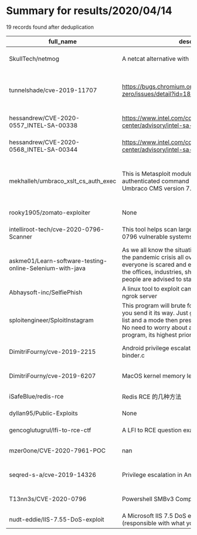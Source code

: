 
# Summary for results/2020/04/14
    
19 records found after deduplication

| full_name | description | html_url | matched_list | matched_count | pushed_at | size | stargazers_count | language | forks_count | vul_ids |
|----------------------------------------------------------|------------------------------------------------------------------------------------------------------------------------------------------------------------------------------------------------------------------------------------------------------------------|-----------------------------------------------------------------------------|------------------------------------------------------------------|-----------------|---------------------------|--------|--------------------|------------|---------------|--------------------------------|
| SkullTech/netmog | A netcat alternative with remote code execution. | https://github.com/SkullTech/netmog | ['remote code execution'] | 1 | 2020-04-14 17:58:15+00:00 | 9 | 31 | Python | 4 | [] |
| tunnelshade/cve-2019-11707 | https://bugs.chromium.org/p/project-zero/issues/detail?id=1820 | https://github.com/tunnelshade/cve-2019-11707 | ['cve-2'] | 1 | 2020-04-14 03:47:59+00:00 | 385 | 1 | JavaScript | 1 | ['CVE-2019-11707', 'GPZ-1820'] |
| hessandrew/CVE-2020-0557_INTEL-SA-00338 | https://www.intel.com/content/www/us/en/security-center/advisory/intel-sa-00338.html | https://github.com/hessandrew/CVE-2020-0557_INTEL-SA-00338 | ['cve-2'] | 1 | 2020-04-14 22:51:36+00:00 | 0 | 0 | | 0 | ['CVE-2020-0557'] |
| hessandrew/CVE-2020-0568_INTEL-SA-00344 | https://www.intel.com/content/www/us/en/security-center/advisory/intel-sa-00344.html | https://github.com/hessandrew/CVE-2020-0568_INTEL-SA-00344 | ['cve-2'] | 1 | 2020-04-14 22:50:37+00:00 | 0 | 0 | | 0 | ['CVE-2020-0568'] |
| mekhalleh/umbraco_xslt_cs_auth_exec | This is Metasploit module who exploit the authenticated command injection vulnerability in Umbraco CMS version 7.12.4. | https://github.com/mekhalleh/umbraco_xslt_cs_auth_exec | ['command injection', 'exploit', 'metasploit module OR payload'] | 3 | 2020-04-14 17:57:12+00:00 | 421 | 0 | Ruby | 0 | [] |
| rooky1905/zomato-exploiter | None | https://github.com/rooky1905/zomato-exploiter | ['exploit'] | 1 | 2020-04-14 12:42:34+00:00 | 36 | 1 | Python | 0 | [] |
| intelliroot-tech/cve-2020-0796-Scanner | This tool helps scan large subnets for cve-2020-0796 vulnerable systems | https://github.com/intelliroot-tech/cve-2020-0796-Scanner | ['cve-2'] | 1 | 2020-04-14 10:56:22+00:00 | 1 | 0 | Python | 0 | ['CVE-2020-0796'] |
| askme01/Learn-software-testing-online-Selenium-with-java | As we all know the situation in the world is going on the pandemic crisis all over the world of covid 19 everyone is scared and everything is just shut down the offices, industries, shops, schools and colleges people are advised to stay home and stay safe | https://github.com/askme01/Learn-software-testing-online-Selenium-with-java | ['remote code execution'] | 1 | 2020-04-14 06:43:16+00:00 | 0 | 1 | | 0 | [] |
| Abhaysoft-inc/SelfiePhish | A linux tool to exploit camera of any device using ngrok server | https://github.com/Abhaysoft-inc/SelfiePhish | ['exploit'] | 1 | 2020-04-14 03:16:30+00:00 | 16 | 0 | | 0 | [] |
| sploitengineer/SploitInstagram | This program will brute force any Instagram account you send it its way. Just give it a target, a password list and a mode then press enter and forget about it. No need to worry about anonymity when using this program, its highest priority is your anonymit | https://github.com/sploitengineer/SploitInstagram | ['sploit'] | 1 | 2020-04-14 10:48:18+00:00 | 14 | 1 | Python | 0 | [] |
| DimitriFourny/cve-2019-2215 | Android privilege escalation via an use-after-free in binder.c | https://github.com/DimitriFourny/cve-2019-2215 | ['cve-2'] | 1 | 2020-04-14 07:04:15+00:00 | 4 | 30 | C | 15 | ['CVE-2019-2215'] |
| DimitriFourny/cve-2019-6207 | MacOS kernel memory leak (4 bytes) | https://github.com/DimitriFourny/cve-2019-6207 | ['cve-2'] | 1 | 2020-04-14 06:57:49+00:00 | 2 | 25 | C | 3 | ['CVE-2019-6207'] |
| iSafeBlue/redis-rce | Redis RCE 的几种方法 | https://github.com/iSafeBlue/redis-rce | ['rce'] | 1 | 2020-04-14 10:24:37+00:00 | 130 | 67 | Python | 9 | [] |
| dyllan95/Public-Exploits | None | https://github.com/dyllan95/Public-Exploits | ['exploit'] | 1 | 2020-04-14 00:45:49+00:00 | 9595 | 0 | C | 0 | [] |
| gencoglutugrul/lfi-to-rce-ctf | A LFI to RCE question example | https://github.com/gencoglutugrul/lfi-to-rce-ctf | ['rce'] | 1 | 2020-04-14 19:45:56+00:00 | 1083 | 0 | PHP | 1 | [] |
| mzer0one/CVE-2020-7961-POC | nan | https://github.com/mzer0one/CVE-2020-7961-POC | ['cve poc', 'cve-2'] | 2 | 2020-04-14 12:31:19+00:00 | 14 | 108 | Python | 45 | ['CVE-2020-7961'] |
| seqred-s-a/cve-2019-14326 | Privilege escalation in Andy emulator | https://github.com/seqred-s-a/cve-2019-14326 | ['cve-2', 'exploit'] | 2 | 2020-04-14 08:24:38+00:00 | 3 | 0 | Shell | 1 | ['CVE-2019-14326'] |
| T13nn3s/CVE-2020-0796 | Powershell SMBv3 Compression checker | https://github.com/T13nn3s/CVE-2020-0796 | ['cve-2'] | 1 | 2020-04-14 11:38:39+00:00 | 58 | 29 | PowerShell | 13 | ['CVE-2020-0796'] |
| nudt-eddie/IIS-7.55-DoS-exploit | A Microsoft IIS 7.5 DoS exploitation tool for testing (responsible with what you are doing) | https://github.com/nudt-eddie/IIS-7.55-DoS-exploit | ['exploit'] | 1 | 2020-04-14 15:21:27+00:00 | 6 | 0 | | 0 | [] |
